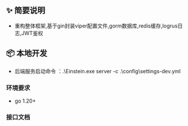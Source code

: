 ## ✨ 简要说明
- 重构整体框架,基于gin封装viper配置文件,gorm数据库,redis缓存,logrus日志,JWT鉴权


## 📦 本地开发
- 后端服务启动命令 ：.\Einstein.exe server -c .\config\settings-dev.yml

### 环境要求
- go 1.20+

### 接口文档